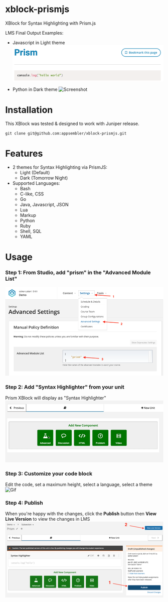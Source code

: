 # xblock-prismjs
XBlock for Syntax Highlighting with Prism.js


LMS Final Output Examples:

- Javascript in Light theme
![Screenshot](docs/img/05finalJS.png)

- Python in Dark theme
![Screenshot](docs/img/05finalPY.png)

# Installation
This XBlock was tested & designed to work with Juniper release.

```
git clone git@github.com:appsembler/xblock-prismjs.git
```

# Features
- 2 themes for Syntax Highlighting via PrismJS: 
  - Light (Default)
  - Dark (Tomorrow Night)
- Supported Languages:
  - Bash
  - C-like, CSS
  - Go
  - Java, Javascript, JSON
  - Lua
  - Markup
  - Python
  - Ruby
  - Shell, SQL
  - YAML

# Usage

### Step 1: From Studio, add "prism" in the "Advanced Module List"

![Screenshot](docs/img/01advancedSettings.png)

### Step 2: Add "Syntax Highlighter" from your unit
Prism XBlock will display as "Syntax Highlighter"
![Gif](docs/img/02prismComponent.gif)

### Step 3: Customize your code block
Edit the code, set a maximum height, select a language, select a theme
![Gif](docs/img/03editComponent.gif)

### Step 4: Publish 
When you're happy with the changes, click the **Publish** button then **View Live Version** to view the changes in LMS
![Screenshot](docs/img/04publish.png)



